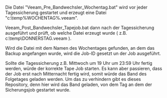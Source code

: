 Die Datei "Veeam_Pre_Bandwechsler_Wochentag.bat" wird vor jeder Tagessicherung gestartet und erzeugt eine Datei "c:\temp\%WOCHENTAG%.veeam".

Veeam_Post_Bandwechsler_Tapejob.bat dann nach der Tagessicherung ausgeführt und prüft, ob welche Datei erzeugt wurde ( z.B. c:\temp\DONNERSTAG.veeam ).

Wird die Datei mit dem Namen des Wochentages gefunden, an dem das Backup angefangen wurde, wird die Job-ID gesetzt un der Job ausgeführt.

Sollte die Tagessicherung z.B. Mittwoch um 19 Uhr  um 23:59 Uhr fertig werden, würde der korrekte Tape Job starten. Es kann aber passieren, dass der Job erst nach Mitternacht fertig wird, somit würde das Band des Folgetages geladen werden. Um das zu verhindern gibt es dieses Repository, denn hier wird das Band geladen, von dem Tag an dem der Sicherungsjob gestartet wurde.
